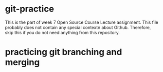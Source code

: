 # git-practice
This is the part of week 7 Open Source Course Lecture assignment.
This file probably does not contain any special contextn about Github.
Therefore, skip this if you do not need anything from this repository. 
# practicing git branching and merging
